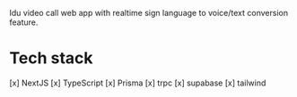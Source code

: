 
Idu video call web app with realtime sign language to voice/text conversion feature.

# Tech stack

[x] NextJS
[x] TypeScript
[x] Prisma
[x] trpc
[x] supabase 
[x] tailwind


